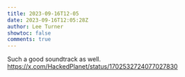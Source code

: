 ```yaml
---
title: 2023-09-16T12-05
date: 2023-09-16T12:05:28Z
author: Lee Turner
showtoc: false
comments: true
---
```


Such a good soundtrack as well. https://x.com/HackedPlanet/status/1702532724077027830


